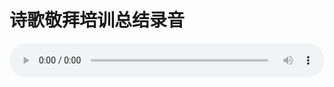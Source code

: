 # 诗歌敬拜培训总结录音

<audio style="width: 100%;" preload="false" controls controlslist="nodownload"><source src="//cdn.simai.ml/audio/mp3/old/25039.mp3" type="audio/mpeg">Your browser does not support the audio element.</audio>


